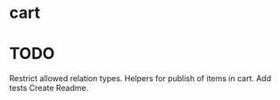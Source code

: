 cart
===========

# TODO
Restrict allowed relation types.
Helpers for publish of items in cart.
Add tests
Create Readme.
